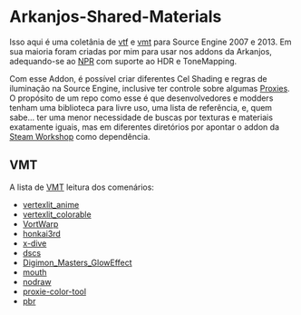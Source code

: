 # Arkanjos-Shared-Materials
Isso aqui é uma coletânia de [vtf](https://developer.valvesoftware.com/wiki/Texture) e [vmt](https://developer.valvesoftware.com/wiki/Material) para Source Engine 2007 e 2013. Em sua maioria foram criadas por mim para usar nos addons da Arkanjos, adequando-se ao [NPR](https://en.wikipedia.org/wiki/Non-photorealistic_rendering) com suporte ao HDR e ToneMapping.

Com esse Addon, é possível criar diferentes Cel Shading e regras de iluminação na Source Engine, inclusive ter controle sobre algumas [Proxies](https://developer.valvesoftware.com/wiki/Proxies).
O propósito de um repo como esse é que desenvolvedores e modders tenham uma biblioteca para livre uso, uma lista de referência, e, quem sabe... ter uma menor necessidade de buscas por texturas e materiais exatamente iguais, mas em diferentes diretórios por apontar o addon da [Steam Workshop](https://steamcommunity.com/sharedfiles/filedetails/?id=2086033839) como dependência.
 
 ## VMT
 A lista de [VMT](https://developer.valvesoftware.com/wiki/Material) leitura dos comenários:
  * [vertexlit_anime](https://github.com/LoveRenamon/Arkanjos-Shared-Materials/blob/dev/materials/shared/vertexlit_anime.vmt)
  * [vertexlit_colorable](https://github.com/LoveRenamon/Arkanjos-Shared-Materials/blob/dev/materials/shared/vertexlit_colorable.vmt)
  * [VortWarp](https://github.com/LoveRenamon/Arkanjos-Shared-Materials/blob/dev/materials/shared/VortWarp.vmt)
  * [honkai3rd](https://github.com/LoveRenamon/Arkanjos-Shared-Materials/blob/dev/materials/shared/honkai3rd.vmt)
  * [x-dive](https://github.com/LoveRenamon/Arkanjos-Shared-Materials/blob/dev/materials/shared/x-dive.vmt)
  * [dscs](https://github.com/LoveRenamon/Arkanjos-Shared-Materials/blob/dev/materials/shared/dscs.vmt)
  * [Digimon_Masters_GlowEffect](https://github.com/LoveRenamon/Arkanjos-Shared-Materials/blob/dev/materials/shared/Digimon_Masters_GlowEffect.vmt)
  * [mouth](https://github.com/LoveRenamon/Arkanjos-Shared-Materials/blob/dev/materials/shared/mouth.vmt)
  * [nodraw](https://github.com/LoveRenamon/Arkanjos-Shared-Materials/blob/dev/materials/shared/nodraw.vmt)
  * [proxie-color-tool](https://github.com/LoveRenamon/Arkanjos-Shared-Materials/blob/dev/materials/shared/proxie-color-tool.vmt)
  * [pbr](https://github.com/LoveRenamon/Arkanjos-Shared-Materials/blob/dev/materials/shared/pbr.vmt)
